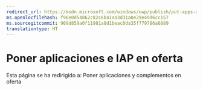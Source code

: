 ```yaml
---
redirect_url: https://msdn.microsoft.com/windows/uwp/publish/put-apps-and-add-ons-on-sale
ms.openlocfilehash: f96e0d54862c82c6b41aa3d31a0e29e49d6cc157
ms.sourcegitcommit: 909d859a0f11981a8d1beac0da35f779786a6889
translationtype: HT
---
```

# <a name="put-apps-and-iaps-on-sale"></a>Poner aplicaciones e IAP en oferta


Esta página se ha redirigido a: Poner aplicaciones y complementos en oferta
